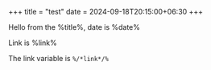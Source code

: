 +++
title = "test"
date = 2024-09-18T20:15:00+06:30
+++

Hello from the %title%, date is %date%

Link is %link%

The link variable is `%/*link*/%`